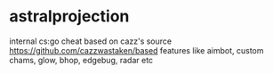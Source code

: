 # astralprojection
internal cs:go cheat
based on cazz's source https://github.com/cazzwastaken/based
features like aimbot, custom chams, glow, bhop, edgebug, radar etc
